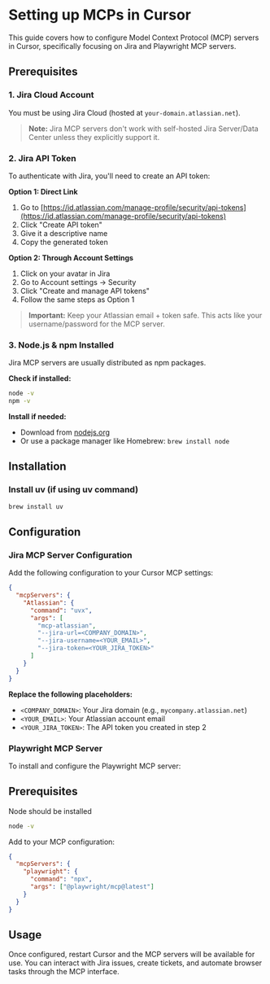 # Setting up MCPs in Cursor

This guide covers how to configure Model Context Protocol (MCP) servers in Cursor, specifically focusing on Jira and Playwright MCP servers.

## Prerequisites

### 1. Jira Cloud Account

You must be using Jira Cloud (hosted at `your-domain.atlassian.net`).

> **Note:** Jira MCP servers don't work with self-hosted Jira Server/Data Center unless they explicitly support it.

### 2. Jira API Token

To authenticate with Jira, you'll need to create an API token:

**Option 1: Direct Link**

1. Go to [https://id.atlassian.com/manage-profile/security/api-tokens](https://id.atlassian.com/manage-profile/security/api-tokens)
2. Click "Create API token"
3. Give it a descriptive name
4. Copy the generated token

**Option 2: Through Account Settings**

1. Click on your avatar in Jira
2. Go to Account settings → Security
3. Click "Create and manage API tokens"
4. Follow the same steps as Option 1

> **Important:** Keep your Atlassian email + token safe. This acts like your username/password for the MCP server.

### 3. Node.js & npm Installed

Jira MCP servers are usually distributed as npm packages.

**Check if installed:**

```bash
node -v
npm -v
```

**Install if needed:**

- Download from [nodejs.org](https://nodejs.org/)
- Or use a package manager like Homebrew: `brew install node`

## Installation

### Install uv (if using uv command)

```bash
brew install uv
```

## Configuration

### Jira MCP Server Configuration

Add the following configuration to your Cursor MCP settings:

```json
{
  "mcpServers": {
    "Atlassian": {
      "command": "uvx",
      "args": [
        "mcp-atlassian",
        "--jira-url=<COMPANY_DOMAIN>",
        "--jira-username=<YOUR_EMAIL>",
        "--jira-token=<YOUR_JIRA_TOKEN>"
      ]
    }
  }
}
```

**Replace the following placeholders:**

- `<COMPANY_DOMAIN>`: Your Jira domain (e.g., `mycompany.atlassian.net`)
- `<YOUR_EMAIL>`: Your Atlassian account email
- `<YOUR_JIRA_TOKEN>`: The API token you created in step 2

### Playwright MCP Server

To install and configure the Playwright MCP server:

## Prerequisites

Node should be installed

```bash
node -v
```

Add to your MCP configuration:

```json
{
  "mcpServers": {
    "playwright": {
      "command": "npx",
      "args": ["@playwright/mcp@latest"]
    }
  }
}
```

## Usage

Once configured, restart Cursor and the MCP servers will be available for use. You can interact with Jira issues, create tickets, and automate browser tasks through the MCP interface.
